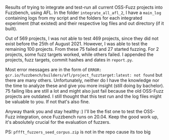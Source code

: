 Results of trying to integrate and test-run all current OSS-Fuzz projects into Fuzzbench, using AFL. In the folder 
`integrate_all_afl_2`, I have a `main_log` containing logs from my script and the folders for each integrated experiment
(that existed) and their respective log files and out directory (if it built). 

Out of 569 projects, I was not able to test 469 projects, since they did not exist before the 25th of August 2021.
However, I was able to test the remaining 100 projects. From these 75 failed and 27 started fuzzing. For 2 projects, 
some fuzz targets worked, while others failed. I appended the projects, fuzz targets, commit hashes and dates in 
`report.py`. 

Most error messages are in the form of `ERROR: gcr.io/fuzzbench/builders/afl/project_fuzztarget:latest: not found` but 
there are many others. Unfortunately, neither do I have the knowledge nor the time to analyze these and give you more 
insight (still doing by bachelor). 75 failing libs are still a lot and might also just fail because the old OSS-Fuzz 
projects are outdated. I still thought that this test run and the log files might be valuable to you. If not that's 
also fine.

Anyway thank you and stay healthy :) I'll be the fist one to test the OSS-Fuzz integration, once Fuzzbench runs on 
20.04. Keep the good work up, it's absolutely crucial for the evaluation of fuzzers.


PS: `pffft_fuzzers_seed_corpus.zip` is not in the repo cause its too big

